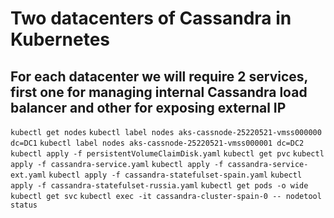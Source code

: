 # Two datacenters of Cassandra in Kubernetes 

## For each datacenter we will require 2 services, first one for managing internal Cassandra load balancer and other for exposing external IP

```kubectl get nodes```
`kubectl label nodes aks-cassnode-25220521-vmss000000 dc=DC1`
`kubectl label nodes aks-cassnode-25220521-vmss000001 dc=DC2`
`kubectl apply -f persistentVolumeClaimDisk.yaml`
`kubectl get pvc`
`kubectl apply -f cassandra-service.yaml`
`kubectl apply -f cassandra-service-ext.yaml`
`kubectl apply -f cassandra-statefulset-spain.yaml`
`kubectl apply -f cassandra-statefulset-russia.yaml`
`kubectl get pods -o wide`
`kubectl get svc`
`kubectl exec -it cassandra-cluster-spain-0 -- nodetool status`
